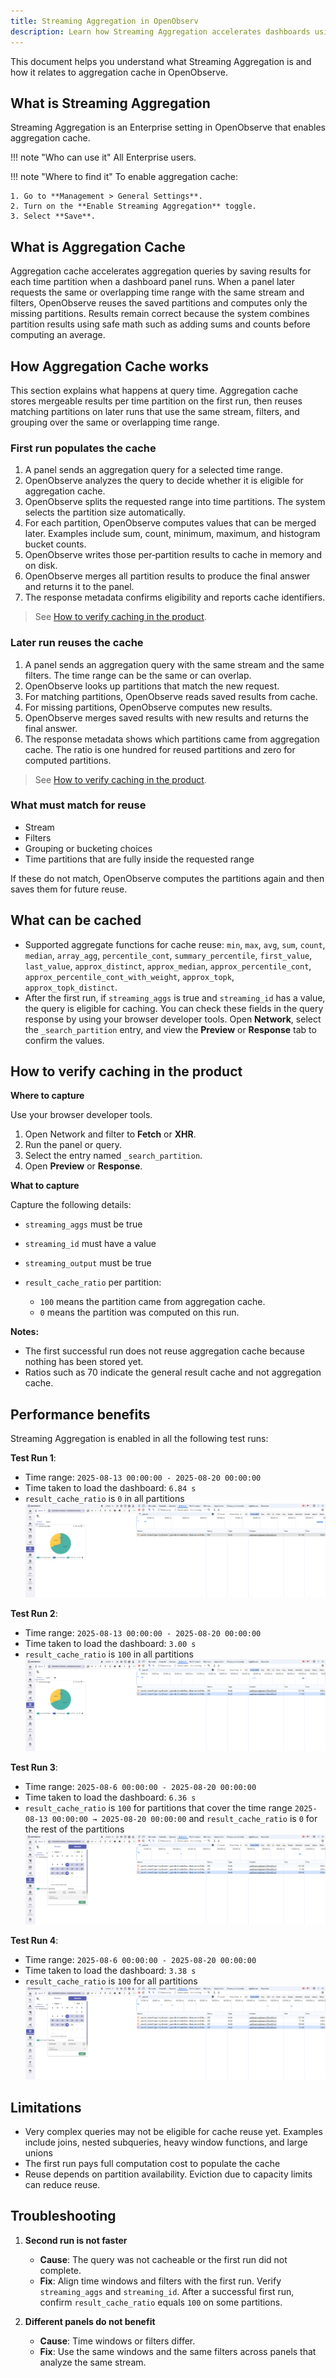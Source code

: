```yaml
---
title: Streaming Aggregation in OpenObserv
description: Learn how Streaming Aggregation accelerates dashboards using aggregation cache in OpenObserve Enterprise.
---
```

This document helps you understand what Streaming Aggregation is and how it relates to aggregation cache in OpenObserve.

## What is Streaming Aggregation
Streaming Aggregation is an Enterprise setting in OpenObserve that enables aggregation cache.

!!! note "Who can use it"
    All Enterprise users. 

!!! note "Where to find it"
    To enable aggregation cache: 

    1. Go to **Management > General Settings**.  
    2. Turn on the **Enable Streaming Aggregation** toggle.
    3. Select **Save**.

## What is Aggregation Cache
Aggregation cache accelerates aggregation queries by saving results for each time partition when a dashboard panel runs. When a panel later requests the same or overlapping time range with the same stream and filters, OpenObserve reuses the saved partitions and computes only the missing partitions. Results remain correct because the system combines partition results using safe math such as adding sums and counts before computing an average.

## How Aggregation Cache works
This section explains what happens at query time. Aggregation cache stores mergeable results per time partition on the first run, then reuses matching partitions on later runs that use the same stream, filters, and grouping over the same or overlapping time range.

### First run populates the cache

1. A panel sends an aggregation query for a selected time range.
2. OpenObserve analyzes the query to decide whether it is eligible for aggregation cache. 
3. OpenObserve splits the requested range into time partitions. The system selects the partition size automatically.
4. For each partition, OpenObserve computes values that can be merged later. Examples include sum, count, minimum, maximum, and histogram bucket counts.
5. OpenObserve writes those per‑partition results to cache in memory and on disk.
6. OpenObserve merges all partition results to produce the final answer and returns it to the panel.
7. The response metadata confirms eligibility and reports cache identifiers. 

> See [How to verify caching in the product](#how-to-verify-caching-in-the-product).

### Later run reuses the cache

1. A panel sends an aggregation query with the same stream and the same filters. The time range can be the same or can overlap.
2. OpenObserve looks up partitions that match the new request.
3. For matching partitions, OpenObserve reads saved results from cache.
4. For missing partitions, OpenObserve computes new results.
5. OpenObserve merges saved results with new results and returns the final answer.
6. The response metadata shows which partitions came from aggregation cache. The ratio is one hundred for reused partitions and zero for computed partitions.

> See [How to verify caching in the product](#how-to-verify-caching-in-the-product).


### What must match for reuse

- Stream
- Filters
- Grouping or bucketing choices
- Time partitions that are fully inside the requested range

If these do not match, OpenObserve computes the partitions again and then saves them for future reuse.


## What can be cached
- Supported aggregate functions for cache reuse:
`min`, `max`, `avg`, `sum`, `count`, `median`, `array_agg`, `percentile_cont`, `summary_percentile`, `first_value`, `last_value`, `approx_distinct`, `approx_median`, `approx_percentile_cont`, `approx_percentile_cont_with_weight`, `approx_topk`, `approx_topk_distinct`.
- After the first run, if `streaming_aggs` is true and `streaming_id` has a value, the query is eligible for caching. You can check these fields in the query response by using your browser developer tools. Open **Network**, select the `_search_partition` entry, and view the **Preview** or **Response** tab to confirm the values.

## How to verify caching in the product

**Where to capture**

Use your browser developer tools. <br>

1. Open Network and filter to **Fetch** or **XHR**.
2. Run the panel or query.
3. Select the entry named `_search_partition`.
4. Open **Preview** or **Response**.

**What to capture** <br>

Capture the following details:  

- `streaming_aggs` must be true
- `streaming_id` must have a value
- `streaming_output` must be true
- `result_cache_ratio` per partition:

    - `100` means the partition came from aggregation cache.
    - `0` means the partition was computed on this run.

**Notes:**

- The first successful run does not reuse aggregation cache because nothing has been stored yet.
- Ratios such as 70 indicate the general result cache and not aggregation cache.

## Performance benefits
Streaming Aggregation is enabled in all the following test runs:

**Test Run 1**:

- Time range: `2025-08-13 00:00:00 - 2025-08-20 00:00:00`
- Time taken to load the dashboard: `6.84 s`
- `result_cache_ratio` is `0` in all partitions
![test run 1](test-run-one-agg-cache.png)


**Test Run 2**:

- Time range: `2025-08-13 00:00:00 - 2025-08-20 00:00:00` 
- Time taken to load the dashboard: `3.00 s`
- `result_cache_ratio` is `100` in all partitions
![test run 2](test-run-two-agg-cache.png)

**Test Run 3**:

- Time range: `2025-08-6 00:00:00 - 2025-08-20 00:00:00`
- Time taken to load the dashboard: `6.36 s`
- `result_cache_ratio` is `100` for partitions that cover the time range `2025-08-13 00:00:00 → 2025-08-20 00:00:00` and `result_cache_ratio` is `0` for the rest of the partitions 
![test run 3](test-run-three-agg-cache.png)

**Test Run 4**: 

- Time range: `2025-08-6 00:00:00 - 2025-08-20 00:00:00` 
- Time taken to load the dashboard: `3.38 s`
- `result_cache_ratio` is `100` for all partitions 
![test run 4](test-run-four-agg-cache.png)


## Limitations

- Very complex queries may not be eligible for cache reuse yet. Examples include joins, nested subqueries, heavy window functions, and large unions
- The first run pays full computation cost to populate the cache
- Reuse depends on partition availability. Eviction due to capacity limits can reduce reuse.

## Troubleshooting

1. **Second run is not faster**

    - **Cause**: The query was not cacheable or the first run did not complete. 
    - **Fix**: Align time windows and filters with the first run. Verify `streaming_aggs` and `streaming_id`. After a successful first run, confirm `result_cache_ratio` equals `100` on some partitions.

2. **Different panels do not benefit**

    - **Cause**: Time windows or filters differ. 
    - **Fix**: Use the same windows and the same filters across panels that analyze the same stream.




